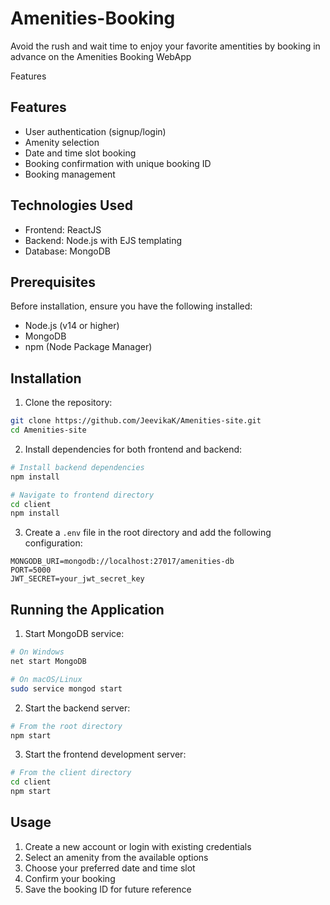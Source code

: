 # Amenities-Booking

<p>Avoid the rush and wait time to enjoy your favorite amentities by booking in advance on the Amenities Booking WebApp</p>
Features

## Features

- User authentication (signup/login)
- Amenity selection
- Date and time slot booking
- Booking confirmation with unique booking ID
- Booking management

## Technologies Used

- Frontend: ReactJS
- Backend: Node.js with EJS templating
- Database: MongoDB

## Prerequisites

Before installation, ensure you have the following installed:
- Node.js (v14 or higher)
- MongoDB
- npm (Node Package Manager)

## Installation

1. Clone the repository:
```bash
git clone https://github.com/JeevikaK/Amenities-site.git
cd Amenities-site
```

2. Install dependencies for both frontend and backend:
```bash
# Install backend dependencies
npm install

# Navigate to frontend directory
cd client
npm install
```

3. Create a `.env` file in the root directory and add the following configuration:
```
MONGODB_URI=mongodb://localhost:27017/amenities-db
PORT=5000
JWT_SECRET=your_jwt_secret_key
```

## Running the Application

1. Start MongoDB service:
```bash
# On Windows
net start MongoDB

# On macOS/Linux
sudo service mongod start
```

2. Start the backend server:
```bash
# From the root directory
npm start
```

3. Start the frontend development server:
```bash
# From the client directory
cd client
npm start
```

## Usage

1. Create a new account or login with existing credentials
2. Select an amenity from the available options
3. Choose your preferred date and time slot
4. Confirm your booking
5. Save the booking ID for future reference
